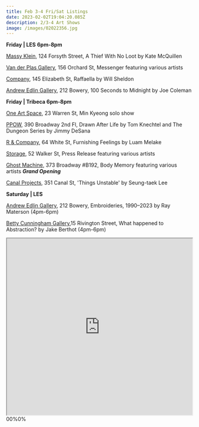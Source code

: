 ```yaml
---
title: Feb 3-4 Fri/Sat Listings
date: 2023-02-02T19:04:20.085Z
description: 2/3-4 Art Shows
image: /images/02022356.jpg
---
```

**Friday | LES** **6pm-8pm**

[Massy Klein](https://www.masseyklein.com/exhibitions/62-kate-mcquillen-a-thief-with-no-loot/), 124 Forsyth Street, A Thief With No Loot by Kate McQuillen

[Van der Plas Gallery](https://www.vanderplasgallery.com/current), 156 Orchard St, Messenger featuring various artists

[Company](https://companygallery.us/exhibitions/raffaella/), 145 Elizabeth St, Raffaella by Will Sheldon

[Andrew Edlin Gallery](https://www.edlingallery.com/exhibitions/joe-coleman-100-seconds-to-midnight), 212 Bowery, 100 Seconds to Midnight by Joe Coleman

**F﻿riday | Tribeca 6pm-8pm**

[One Art Space](https://oneartspace.com/min-kyeongah-solo-exhibition-feb-1-7-2023/), 23 Warren St, Min Kyeong solo show

[PPOW](https://www.ppowgallery.com/exhibitions), 390 Broadway 2nd Fl, Drawn After Life by Tom Knechtel and The Dungeon Series by Jimmy DeSana

[R & Company](https://r-and-company.com/exhibition/luam-melake-furnishing-feelings/), 64 White St, Furnishing Feelings by Luam Melake 

[Storage](https://www.instagram.com/storageartgallery/), 52 Walker St, Press Release featuring various artists 

[G﻿host Machine](https://www.instagram.com/ghostmachine.nyc), 373 Broadway #B192, Body Memory featuring various artists  ***Grand Opening***

[C﻿anal Projects](https://www.instagram.com/canalprojectsny/), 351 Canal St, 'Things Unstable' by Seung-taek Lee 

**S﻿aturday | LES**

[Andrew Edlin Gallery](https://www.edlingallery.com/exhibitions/ray-materson-embroideries-1990-2023), 212 Bowery, Embroideries, 1990–2023 by Ray Materson (4pm-6pm)

[Betty Cunningham Gallery](http://www.bettycuninghamgallery.com/exhibitions),15 Rivington Street, What happened to Abstraction? by Jake Berthot (4pm-6pm)



<iframe src="https://www.google.com/maps/d/u/3/embed?mid=1Sse8XX9ZCcUJL0WzUpzlK75FaoBUjeQ&ehbc=2E312F" width="100%" height="480"></iframe>00%0%
